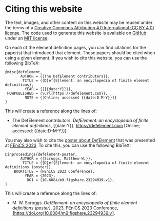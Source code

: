 # Citing this website

The text, images, and other content on this website may be reused under the terms of a
[Creative Commons Attribution 4.0 International (CC BY 4.0) license](https://creativecommons.org/licenses/by/4.0/).
The code used to generate this website is available on [GitHub](https://github.com/mscroggs/defelement.com)
under an [MIT license](https://github.com/mscroggs/defelement.com/blob/main/LICENSE.txt).

On each of the element definition pages, you can find citations for the paper(s) that introduced
that element. These papers should be cited when using a given element. If you wish to cite this
website, you can use the following BibTeX:

```
@misc{defelement,
       AUTHOR = {{The DefElement contributors}},
        TITLE = {{D}ef{E}lement: an encyclopedia of finite element definitions},
         YEAR = {{{{date:Y}}}},
 HOWPUBLISHED = {\url{https://defelement.com}},
         NOTE = {[Online; accessed {{date:D-M-Y}}]}
}
```

This will create a reference along the lines of:

<ul class='citations'>
<li>The DefElement contributors. <i>DefElement: an encyclopedia of finite element definitions</i>, {{date:Y}}, <a href='https://defelement.com'>https://defelement.com</a> [Online; accessed: {{date:D-M-Y}}].</li>
</ul>

You may also wish to cite the [poster about DefElement](https://doi.org/10.6084/m9.figshare.23294939.v1) that was presented at [FEniCS 2023](https://fenicsproject.org/fenics-2023/).
To cite this, you can use the following BibTeX:

```
@inproceedings{defelement-poster,
       AUTHOR = {{Scroggs, Matthew W.}},
        TITLE = {{D}ef{E}lement: an encyclopedia of finite element definitions (poster)},
    BOOKTITLE = {FEniCS 2023 Conference},
         YEAR = {2023},
          DOI = {10.6084/m9.figshare.23294939.v1},
}
```

This will create a reference along the lines of:

<ul class='citations'>
<li>M. W. Scroggs. <i>DefElement: an encyclopedia of finite element definitions (poster)</i>, 2023, FEniCS 2023 Conference, <a href=https://doi.org/10.6084/m9.figshare.23294939.v1>1https://doi.org/10.6084/m9.figshare.23294939.v1</a>.</li>
</ul>
